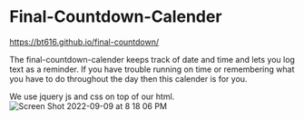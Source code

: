 # Final-Countdown-Calender

https://bt616.github.io/final-countdown/


The final-countdown-calender keeps track of date and time and lets you log
text as a reminder. If you have trouble running on time or remembering what 
you have to do throughout the day then this calender is for you.

 We use jquery js and css on top of our html.
 ![Screen Shot 2022-09-09 at 8 18 06 PM](https://user-images.githubusercontent.com/110855674/189466811-5b6ede38-701d-467c-a727-dbdf18d2e4a3.png)
